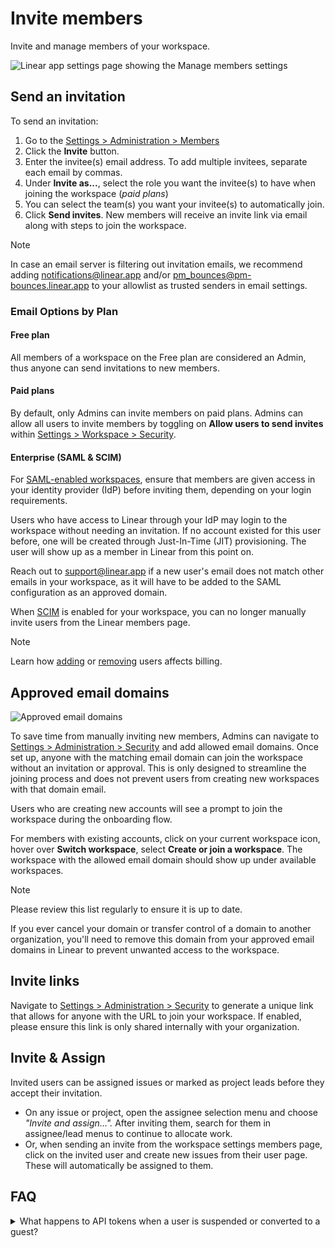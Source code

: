 # Invite members

Invite and manage members of your workspace.

![Linear app settings page showing the Manage members settings](https://webassets.linear.app/images/ornj730p/production/24df0e4ada358c601233c729518f9d91c04b5663-2160x1327.png?q=95&auto=format&dpr=2)

## Send an invitation

To send an invitation:

1. Go to the [Settings > Administration > Members](https://linear.app/settings/members)
2. Click the **Invite** button.
3. Enter the invitee(s) email address. To add multiple invitees, separate each email by commas.
4. Under **Invite as...**, select the role you want the invitee(s) to have when joining the workspace (_paid plans_)
5. You can select the team(s) you want your invitee(s) to automatically join.
6. Click **Send invites**. New members will receive an invite link via email along with steps to join the workspace.

> [!NOTE]
> In case an email server is filtering out invitation emails, we recommend adding notifications@linear.app and/or pm_bounces@pm-bounces.linear.app to your allowlist as trusted senders in email settings.

### Email Options by Plan

#### Free plan

All members of a workspace on the Free plan are considered an Admin, thus anyone can send invitations to new members.

#### Paid plans

By default, only Admins can invite members on paid plans. Admins can allow all users to invite members by toggling on **Allow users to send invites** within [Settings > Workspace > Security](https://linear.app/settings/security).

#### Enterprise (SAML & SCIM)

For [SAML-enabled workspaces](https://linear.app/docs/saml-and-access-control), ensure that members are given access in your identity provider (IdP) before inviting them, depending on your login requirements.

Users who have access to Linear through your IdP may login to the workspace without needing an invitation. If no account existed for this user before, one will be created through Just-In-Time (JIT) provisioning. The user will show up as a member in Linear from this point on.

Reach out to [support@linear.app](mailto:support@linear.app) if a new user's email does not match other emails in your workspace, as it will have to be added to the SAML configuration as an approved domain.

When [SCIM](https://linear.app/docs/scim) is enabled for your workspace, you can no longer manually invite users from the Linear members page.

> [!NOTE]
> Learn how [adding](https://linear.app/docs/billing-and-plans?collapsible=b6d516b44aa5) or [removing](https://linear.app/docs/billing-and-plans?collapsible=24c14a946d42) users affects billing.

## Approved email domains

![Approved email domains](https://webassets.linear.app/images/ornj730p/production/68acab16d4f74f4a6c694d2f6f934fe544c41699-1392x296.png?q=95&auto=format&dpr=2)

To save time from manually inviting new members, Admins can navigate to [ Settings > Administration > Security](https://linear.app/settings/security) and add allowed email domains. Once set up, anyone with the matching email domain can join the workspace without an invitation or approval. This is only designed to streamline the joining process and does not prevent users from creating new workspaces with that domain email.

Users who are creating new accounts will see a prompt to join the workspace during the onboarding flow.

For members with existing accounts, click on your current workspace icon, hover over **Switch workspace**, select **Create or join a workspace**. The workspace with the allowed email domain should show up under available workspaces.

> [!NOTE]
> Please review this list regularly to ensure it is up to date.  
>   
> If you ever cancel your domain or transfer control of a domain to another organization, you'll need to remove this domain from your approved email domains in Linear to prevent unwanted access to the workspace.

## Invite links

Navigate to [Settings > Administration > Security](https://linear.app/settings/security) to generate a unique link that allows for anyone with the URL to join your workspace. If enabled, please ensure this link is only shared internally with your organization.

## Invite & Assign

Invited users can be assigned issues or marked as project leads before they accept their invitation.

* On any issue or project, open the assignee selection menu and choose _"Invite and assign…"._ After inviting them, search for them in assignee/lead menus to continue to allocate work.
* Or, when sending an invite from the workspace settings members page, click on the invited user and create new issues from their user page. These will automatically be assigned to them.

## FAQ

<details>
<summary>What happens to API tokens when a user is suspended or converted to a guest?</summary>
The API tokens will be revoked and invalidated.
</details>
